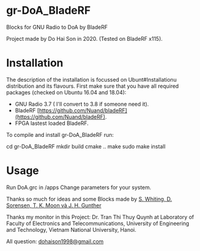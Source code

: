 # gr-DoA_BladeRF
Blocks for GNU Radio to DoA by BladeRF

Project made by Do Hai Son in 2020. (Tested on BladeRF x115).

# Installation

The description of the installation is focussed on Ubunt#Installationu distribution and its flavours. First make sure that you have all required packages (checked on Ubuntu 16.04 and 18.04):

- GNU Radio 3.7 ( I'll convert to 3.8 if someone need it).
- BladeRF [https://github.com/Nuand/bladeRF](https://github.com/Nuand/bladeRF).
- FPGA lastest loaded BladeRF.

To compile and install gr-DoA_BladeRF run:

cd gr-DoA_BladeRF
mkdir build
cmake ..
make
sudo make install

# Usage

Run DoA.grc in /apps
Change parameters for your system.

Thanks so much for ideas and some Blocks made by [S. Whiting, D. Sorensen, T. K. Moon và J. H. Gunther](https://github.com/samwhiting/gnuradio-doa)

Thanks my monitor in this Project: Dr. Tran Thi Thuy Quynh at Laboratory of Faculty of Electronics and Telecommunications, University of Engineering and Technology, Vietnam National University, Hanoi.

All question: [dohaison1998@gmail.com](mailto:dohaison1998@gmail.com)
